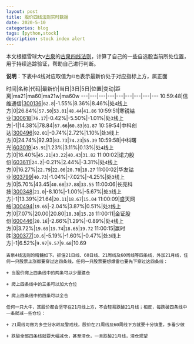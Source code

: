 ```yaml
---
layout: post
title: 股价四线法则实时数据
date: 2020-5-10
categories: blog
tags: [python,stock]
description: stock index alert
---
```



本文根据雪球大v[古泉](https://xueqiu.com/u/7148646888)的[古泉四线法则](https://xueqiu.com/7148646888/130498192)，计算了自己的一些自选股当前所处位置，用于持续追踪验证，帮助自己进行判断。

**说明**：下表中4线对应取值为`红色`表示最新价处于对应指标上方，属正面

时间|名称|代码|最新价|当日|3日|5日|位置|变动|距离|ma21|ma60|ma21w|ma60w
---|---|---|---|---|---|---|---|---
10:59:48|信维通信|[300136](https://xueqiu.com/S/SZ300136)|`62.8`|-1.55%|8.36%|8.46%|处`4`线上方|0|26.84%|`57.50`|`53.01`|`48.44`|`41.86`
10:59:51|寒锐钴业|[300618](https://xueqiu.com/S/SZ300618)|`76.17`|-0.42%|-5.50%|-1.01%|处`3`线上方|-1|14.38%|78.84|`67.66`|`60.83`|`61.87`
10:59:54|中科创达|[300496](https://xueqiu.com/S/SZ300496)|`92.01`|-0.74%|2.72%|1.10%|处`3`线上方|0|24.74%|92.93|`83.73`|`74.23`|`55.39`
10:59:58|中科曙光|[603019](https://xueqiu.com/S/SH603019)|`45.91`|1.23%|3.11%|0.13%|处`4`线上方|0|16.40%|`45.21`|`43.22`|`40.43`|`31.82`
11:00:02|诺力股份|[603611](https://xueqiu.com/S/SH603611)|`24.2`|-0.21%|2.44%|-3.31%|处`4`线上方|0|16.27%|`22.79`|`22.06`|`20.70`|`18.27`
11:00:02|华友钴业|[603799](https://xueqiu.com/S/SH603799)|`40.73`|-1.04%|-7.02%|-4.25%|处`3`线上方|0|5.70%|43.45|`40.68`|`37.88`|`33.55`
11:00:06|长亮科技|[300348](https://xueqiu.com/S/SZ300348)|`21.0`|-8.10%|-1.00%|-5.67%|处`3`线上方|-1|13.39%|21.64|`20.11`|`18.67`|`15.04`
11:00:09|盛天网络|[300494](https://xueqiu.com/S/SZ300494)|`19.65`|-2.04%|3.87%|0.51%|处`2`线上方|0|7.07%|20.00|20.80|`18.38`|`15.28`
11:00:11|金证股份|[600446](https://xueqiu.com/S/SH600446)|`20.16`|-2.66%|1.29%|-0.89%|处`4`线上方|0|3.72%|`19.69`|`19.74`|`18.65`|`19.72`
11:00:15|赢时胜|[300377](https://xueqiu.com/S/SZ300377)|`10.6`|-5.19%|-1.60%|-0.47%|处`3`线上方|-1|6.52%|`9.97`|`9.57`|`9.68`|10.69

```
古泉4线法则的精髓如下。抓住21日线、60日线、21周线及60周线等四条线，外加21月线，任何一只股票上涨都要穿过这四条线，任何一只股票要想爆雷也要先下穿过这四条线：

+ 当股价爬上四条线中的两条可以少量建仓

+ 爬上四条线中的三条可以加大仓位

+ 爬上四条线中的四条可以全仓

任何一只大牛，其股价都会坚守在21月线上方，不会轻易跌破21月线；相反，每跌破四条线中一条就减一些仓位：

+ 21周线可做为多空分水岭及警戒线，股价在21周线及60周线下方就要十分慎重，多看少做

+ 跌破全部四条线就要大幅减仓，甚至清仓，一旦跌破21月线，清仓观望
```